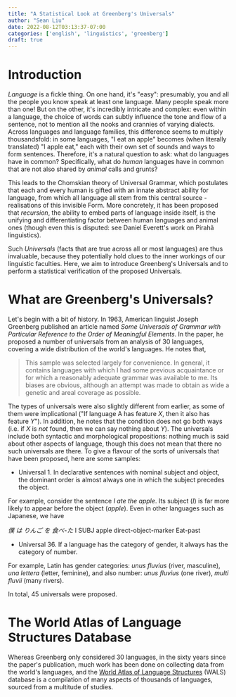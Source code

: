 ```yaml
---
title: "A Statistical Look at Greenberg's Universals"
author: "Sean Liu"
date: 2022-08-12T03:13:37-07:00
categories: ['english', 'linguistics', 'greenberg']
draft: true
---
```

# Introduction 

*Language* is a fickle thing. On one hand, it's "easy": presumably, you and all the people you know speak at least one language. Many people speak more than one! But on the other, it's incredibly intricate and complex: even within a language, the choice of words can subtly influence the tone and flow of a sentence, not to mention all the nooks and crannies of varying dialects. Across languages and language families, this difference seems to multiply thousandsfold: in some languages, "I eat an apple" becomes (when literally translated) "I apple eat," each with their own set of sounds and ways to form sentences. Therefore, it's a natural question to ask: what do languages have in common? Specifically, what do *human* languages have in common that are not also shared by *animal* calls and grunts? 

This leads to the Chomskian theory of Universal Grammar, which postulates that each and every human is gifted with an innate abstract ability for language, from which all language all stem from this central source - realisations of this invisible Form. More concretely, it has been proposed that *recursion*, the ability to embed parts of language inside itself, is the unifying and differentiating factor between human languages and animal ones (though even this is disputed: see Daniel Everett's work on Pirahã linguistics). 

Such *Universals* (facts that are true across all or most languages) are thus invaluable, because they potentially hold clues to the inner workings of our linguistic faculties. Here, we aim to introduce Greenberg's Universals and to perform a statistical verification of the proposed Universals.

# What are Greenberg's Universals? 

Let's begin with a bit of history. In 1963, American linguist Joseph Greenberg published an article named *Some Universals of Grammar with Particular Reference to the Order of Meaningful Elements*. In the paper, he proposed a number of universals from an analysis of 30 languages, covering a wide distribution of the world's languages. He notes that, 

> This sample was selected largely for convenience. In general, it contains languages with which I had some previous acquaintance or for which a reasonably adequate grammar
was available to me. Its biases are obvious, although an attempt was made to obtain as
wide a genetic and areal coverage as possible. 

The types of universals were also slightly different from earlier, as some of them were implicational ("If language A has feature *X*, then it also has feature *Y*"). In addition, he notes that the condition does not go both ways (i.e. if *X* is *not* found, then we can say nothing about *Y*). The universals include both syntactic and morphological propositions: nothing much is said about other aspects of language, though this does not mean that there no such universals are there. To give a flavour of the sorts of universals that have been proposed, here are some samples: 

* Universal 1. In declarative sentences with nominal subject and object, the dominant order
is almost always one in which the subject precedes the object.

For example, consider the sentence *I ate the apple*. Its subject (*I*) is far more likely to appear before the object (*apple*). Even in other languages such as Japanese, we have 

*僕 は りんご を 食べ-た*
I SUBJ apple direct-object-marker Eat-past

* Universal 36. If a language has the category of gender, it always has the category of
number. 

For example, Latin has gender categories: *unus fluvius* (river, masculine), *una lettera* (letter, feminine), and also number: *unus fluvius* (one river), *multi fluvii* (many rivers). 


In total, 45 universals were proposed. 
# The World Atlas of Language Structures Database

Whereas Greenberg only considered 30 languages, in the sixty years since the paper's publication, much work has been done on collecting data from the world's languages, and the [World Atlas of Language Structures](https://wals.info/) (WALS) database is a compilation of many aspects of thousands of languages, sourced from a multitude of studies. 

